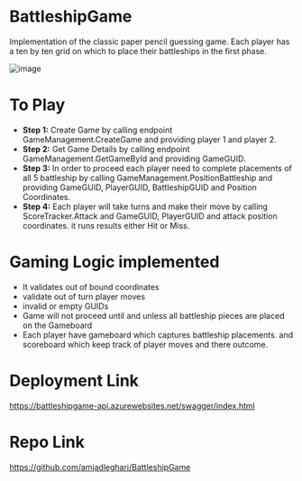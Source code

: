 # BattleshipGame

Implementation of the classic paper pencil guessing game. Each player has a ten by ten grid on which to place their battleships in the first phase.

![image](https://user-images.githubusercontent.com/34026211/128028748-aea76d29-30a0-4e94-9fd7-ba0fc1fc2990.png)

# To Play
- **Step 1:** Create Game by calling endpoint GameManagement.CreateGame and providing player 1 and player 2.
- **Step 2:** Get Game Details by calling endpoint GameManagement.GetGameById and providing GameGUID.
- **Step 3:** In order to proceed each player need to complete placements of all 5 battleship by calling GameManagement.PositionBattleship and providing GameGUID, PlayerGUID, BattleshipGUID and Position Coordinates.
- **Step 4:** Each player will take turns and make their move by calling ScoreTracker.Attack and GameGUID, PlayerGUID and attack position coordinates. it runs results either Hit or Miss.

# Gaming Logic implemented
- It validates out of bound coordinates
- validate out of turn player moves
- invalid or empty GUIDs
- Game will not proceed until and unless all battleship pieces are placed on the Gameboard
- Each player have gameboard which captures battleship placements. and scoreboard which keep track of player moves and there outcome.

# Deployment Link
https://battleshipgame-api.azurewebsites.net/swagger/index.html

# Repo Link
https://github.com/amjadleghari/BattleshipGame
